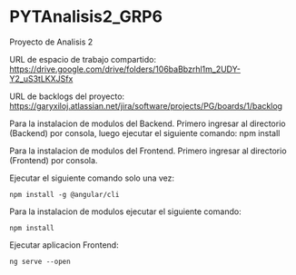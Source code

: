 # PYTAnalisis2_GRP6

Proyecto de Analisis 2

URL de espacio de trabajo compartido:
https://drive.google.com/drive/folders/106baBbzrhl1m_2UDY-Y2_uS3tLKXJSfx

URL de backlogs del proyecto:
https://garyxiloj.atlassian.net/jira/software/projects/PG/boards/1/backlog


Para la instalacion de modulos del Backend. Primero ingresar al directorio (Backend) por consola, luego ejecutar el siguiente comando:
    npm install

Para la instalacion de modulos del Frontend. Primero ingresar al directorio (Frontend) por consola.

Ejecutar el siguiente comando solo una vez:

    npm install -g @angular/cli

Para la instalacion de modulos ejecutar el siguiente comando:

    npm install

Ejecutar aplicacion Frontend:

    ng serve --open